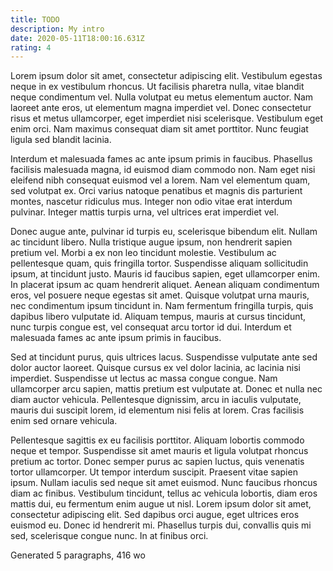 ```yaml
---
title: TODO
description: My intro
date: 2020-05-11T18:00:16.631Z
rating: 4
---
```

Lorem ipsum dolor sit amet, consectetur adipiscing elit. Vestibulum egestas neque in ex vestibulum rhoncus. Ut facilisis pharetra nulla, vitae blandit neque condimentum vel. Nulla volutpat eu metus elementum auctor. Nam laoreet ante eros, ut elementum magna imperdiet vel. Donec consectetur risus et metus ullamcorper, eget imperdiet nisi scelerisque. Vestibulum eget enim orci. Nam maximus consequat diam sit amet porttitor. Nunc feugiat ligula sed blandit lacinia.

Interdum et malesuada fames ac ante ipsum primis in faucibus. Phasellus facilisis malesuada magna, id euismod diam commodo non. Nam eget nisi eleifend nibh consequat euismod vel a lorem. Nam vel elementum quam, sed volutpat ex. Orci varius natoque penatibus et magnis dis parturient montes, nascetur ridiculus mus. Integer non odio vitae erat interdum pulvinar. Integer mattis turpis urna, vel ultrices erat imperdiet vel.

Donec augue ante, pulvinar id turpis eu, scelerisque bibendum elit. Nullam ac tincidunt libero. Nulla tristique augue ipsum, non hendrerit sapien pretium vel. Morbi a ex non leo tincidunt molestie. Vestibulum ac pellentesque quam, quis fringilla tortor. Suspendisse aliquam sollicitudin ipsum, at tincidunt justo. Mauris id faucibus sapien, eget ullamcorper enim. In placerat ipsum ac quam hendrerit aliquet. Aenean aliquam condimentum eros, vel posuere neque egestas sit amet. Quisque volutpat urna mauris, nec condimentum ipsum tincidunt in. Nam fermentum fringilla turpis, quis dapibus libero vulputate id. Aliquam tempus, mauris at cursus tincidunt, nunc turpis congue est, vel consequat arcu tortor id dui. Interdum et malesuada fames ac ante ipsum primis in faucibus.

Sed at tincidunt purus, quis ultrices lacus. Suspendisse vulputate ante sed dolor auctor laoreet. Quisque cursus ex vel dolor lacinia, ac lacinia nisi imperdiet. Suspendisse ut lectus ac massa congue congue. Nam ullamcorper arcu sapien, mattis pretium est vulputate at. Donec et nulla nec diam auctor vehicula. Pellentesque dignissim, arcu in iaculis vulputate, mauris dui suscipit lorem, id elementum nisi felis at lorem. Cras facilisis enim sed ornare vehicula.

Pellentesque sagittis ex eu facilisis porttitor. Aliquam lobortis commodo neque et tempor. Suspendisse sit amet mauris et ligula volutpat rhoncus pretium ac tortor. Donec semper purus ac sapien luctus, quis venenatis tortor ullamcorper. Ut tempor interdum suscipit. Praesent vitae sapien ipsum. Nullam iaculis sed neque sit amet euismod. Nunc faucibus rhoncus diam ac finibus. Vestibulum tincidunt, tellus ac vehicula lobortis, diam eros mattis dui, eu fermentum enim augue ut nisl. Lorem ipsum dolor sit amet, consectetur adipiscing elit. Sed dapibus orci augue, eget ultrices eros euismod eu. Donec id hendrerit mi. Phasellus turpis dui, convallis quis mi sed, scelerisque congue nunc. In at finibus orci.

Generated 5 paragraphs, 416 wo